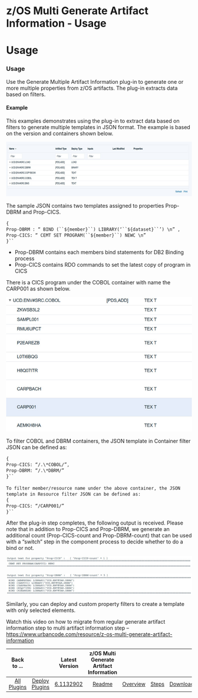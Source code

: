 
z/OS Multi Generate Artifact Information - Usage
================================================

# Usage


### Usage


Use the Generate Multiple Artifact Information plug-in to generate one or more multiple properties from z/OS artifacts. The plug-in extracts data based on filters.

#### Example

This examples demonstrates using the plug-in to extract data based on filters to generate multiple templates in JSON format. The example is based on the version and containers shown below.

![](zos_example_containers.jpg?resize=640%2C189)

The sample JSON contains two templates assigned to properties Prop-DBRM and Prop-CICS.


```
{
Prop-DBRM : “ BIND (``${member}``) LIBRARY(‘``${dataset}``’) \n” ,
Prop-CICS: “ CEMT SET PROGRAM(``${member}``) NEWC \n”
}``

```


* Prop-DBRM contains each members bind statements for DB2 Binding process
* Prop-CICS contains RDO commands to set the latest copy of program in CICS

There is a CICS program under the COBOL container with name the CARP001 as shown below.

![](zos_example_cics.jpg?resize=602%2C436)

To filter COBOL and DBRM containers, the JSON template in Container filter JSON can be defined as:


```
{
Prop-CICS: “/.\*COBOL/”,
Prop-DBRM: “/.\*DBRM/”
}``

To filter member/resource name under the above container, the JSON template in Resource filter JSON can be defined as:
{
Prop-CICS: “/CARP001/”
}``

```


After the plug-in step completes, the following output is received. Please note that in addition to Prop-CICS and Prop-DBRM, we generate an additional count (Prop-CICS-count and Prop-DBRM-count) that can be used with a “switch” step in the component process to decide whether to do a bind or not.

![](zos_example_output_cics.jpg?resize=602%2C35)

![](zos_example_output_dbrm.jpg?resize=602%2C68)

Similarly, you can deploy and custom property filters to create a template with only selected elements.

Watch this video on how to migrate from regular generate artifact information step to multi artifact information step – <https://www.urbancode.com/resource/z-os-multi-generate-artifact-information>


|Back to ...||Latest Version|z/OS Multi Generate Artifact Information ||||
| :---: | :---: | :---: | :---: | :---: | :---: | :---: |
|[All Plugins](../../index.md)|[Deploy Plugins](../README.md)|[6.1132902](https://raw.githubusercontent.com/UrbanCode/IBM-UCD-PLUGINS/main/files/zos-multi-generate-artifact-info/ucd-plugins-zos-multi-generate-artifact-info-6.1132902.zip)|[Readme](README.md)|[Overview](overview.md)|[Steps](steps.md)|[Downloads](downloads.md)|
